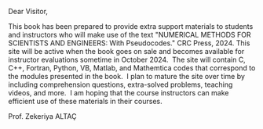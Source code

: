 Dear Visitor,

This book has been prepared to provide extra support materials to students and instructors who will make use of the text "NUMERICAL METHODS FOR SCIENTISTS AND ENGINEERS: With Pseudocodes." CRC Press, 2024.
This site will be active when the book goes on sale and becomes available for instructor evaluations sometime in October 2024. 
The site will contain C, C++, Fortran, Python, VB, Matlab, and Mathemtica codes that correspond to the modules presented in the book. 
I plan to mature the site over time by including comprehension questions, extra-solved problems, teaching videos, and more. 
I am hoping that the course instructors can make efficient use of these materials in their courses.

Prof. Zekeriya ALTAÇ
